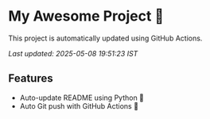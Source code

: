 # My Awesome Project 🚀

This project is automatically updated using GitHub Actions.

_Last updated: 2025-05-08 19:51:23 IST_

## Features
- Auto-update README using Python 🐍
- Auto Git push with GitHub Actions 🤖
